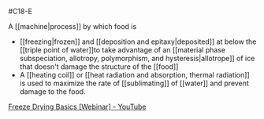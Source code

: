 #C18-E

A [[machine|process]] by which food is
- [[freezing|frozen]] and [[deposition and epitaxy|deposited]] at below the [[triple point of water]]to take advantage of an [[material phase subspeciation, allotropy, polymorphism, and hysteresis|allotrope]] of ice that doesn't damage the structure of the [[food]]
- A [[heating coil]] or [[heat radiation and absorption, thermal radiation]] is used to maximize the rate of [[sublimating]] of [[water]] and prevent damage to the food.

[Freeze Drying Basics [Webinar] - YouTube](https://www.youtube.com/watch?v=gEMAowCRlPE)

